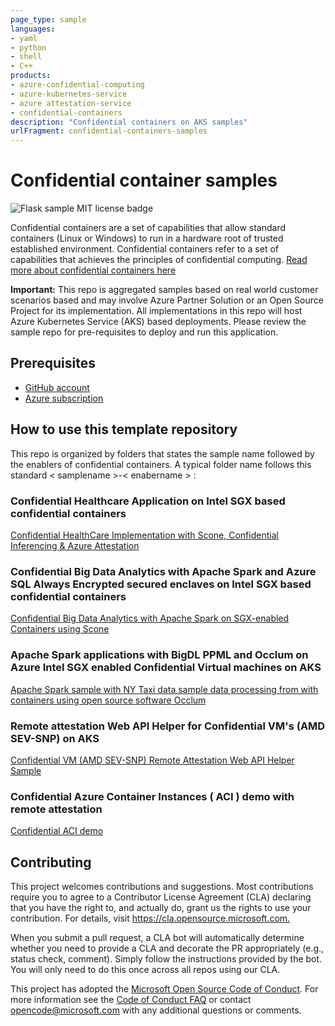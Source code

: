 ```yaml
---
page_type: sample
languages:
- yaml
- python
- shell
- C++
products:
- azure-confidential-computing
- azure-kubernetes-service
- azure attestation-service
- confidential-containers
description: "Confidential containers on AKS samples"
urlFragment: confidential-containers-samples
---
```


# Confidential container samples

![Flask sample MIT license badge](https://img.shields.io/badge/license-MIT-green.svg)

Confidential containers are a set of capabilities that allow standard containers (Linux or Windows) to run in a hardware root of trusted established environment. Confidential containers refer to a set of capabilities that achieves the principles of confidential computing. [Read more about confidential containers here](http://aka.ms/confidentialcontainers)

**Important:** This repo is aggregated samples based on real world customer scenarios based and may involve Azure Partner Solution or an Open Source Project for its implementation. All implementations in this repo will host Azure Kubernetes Service (AKS) based deployments. Please review the sample repo for pre-requisites to deploy and run this application.

## Prerequisites

- [GitHub account](https://github.com/join)
- [Azure subscription](https://azure.microsoft.com/free/)

## How to use this template repository

This repo is organized by folders that states the sample name followed by the enablers of confidential containers. A typical folder name follows this standard < samplename >-< enabername > :

### Confidential Healthcare Application on Intel SGX based confidential containers

[Confidential HealthCare Implementation with Scone, Confidential Inferencing & Azure Attestation](confidential-healthcare-scone-confinf-onnx/README.md)

### Confidential Big Data Analytics with Apache Spark and Azure SQL Always Encrypted secured enclaves on Intel SGX based confidential containers

[Confidential Big Data Analytics with Apache Spark on SGX-enabled Containers using Scone](confidential-big-data-spark/README.md)

### Apache Spark applications with BigDL PPML and Occlum on Azure Intel SGX enabled Confidential Virtual machines on AKS

[Apache Spark sample with NY Taxi data sample data processing from with containers using open source software Occlum](confidential-bigdl-spark/README.md)

### Remote attestation Web API Helper for Confidential VM's (AMD SEV-SNP) on AKS

[Confidential VM (AMD SEV-SNP) Remote Attestation Web API Helper Sample](cvm-python-app-remoteattest/readme.md)

### Confidential Azure Container Instances ( ACI )  demo with remote attestation

[Confidential ACI demo](confidential-aci-demo/readme.md)

## Contributing

This project welcomes contributions and suggestions.  Most contributions require you to agree to a
Contributor License Agreement (CLA) declaring that you have the right to, and actually do, grant us
the rights to use your contribution. For details, visit <https://cla.opensource.microsoft.com.>

When you submit a pull request, a CLA bot will automatically determine whether you need to provide
a CLA and decorate the PR appropriately (e.g., status check, comment). Simply follow the instructions
provided by the bot. You will only need to do this once across all repos using our CLA.

This project has adopted the [Microsoft Open Source Code of Conduct](https://opensource.microsoft.com/codeofconduct/).
For more information see the [Code of Conduct FAQ](https://opensource.microsoft.com/codeofconduct/faq/) or
contact [opencode@microsoft.com](mailto:opencode@microsoft.com) with any additional questions or comments.
